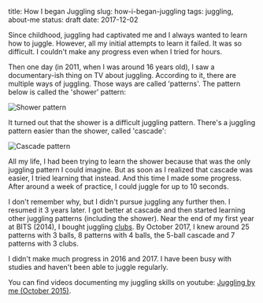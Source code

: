 title: How I began Juggling
slug: how-i-began-juggling
tags: juggling, about-me
status: draft
date: 2017-12-02


Since childhood, juggling had captivated me and I always wanted to learn how to juggle.
However, all my initial attempts to learn it failed. It was so difficult.
I couldn't make any progress even when I tried for hours.

Then one day (in 2011, when I was around 16 years old),
I saw a documentary-ish thing on TV about juggling.
According to it, there are multiple ways of juggling. Those ways are called 'patterns'.
The pattern below is called the 'shower' pattern:

<img class="dark-invert" src="{static}/img/siteswaps/51.gif" alt="Shower pattern" />

It turned out that the shower is a difficult juggling pattern.
There's a juggling pattern easier than the shower, called 'cascade':

<img class="dark-invert" src="{static}/img/siteswaps/3.gif" alt="Cascade pattern" />

All my life, I had been trying to learn the shower
because that was the only juggling pattern I could imagine.
But as soon as I realized that cascade was easier, I tried learning that instead.
And this time I made some progress.
After around a week of practice, I could juggle for up to 10 seconds.

I don't remember why, but I didn't pursue juggling any further then.
I resumed it 3 years later.
I got better at cascade and then started learning other juggling patterns (including the shower).
Near the end of my first year at BITS (2014),
I bought juggling [clubs](https://en.wikipedia.org/wiki/Juggling_club).
By October 2017, I knew around 25 patterns with 3 balls, 8 patterns with 4 balls, the 5-ball cascade
and 7 patterns with 3 clubs.

I didn't make much progress in 2016 and 2017.
I have been busy with studies and haven't been able to juggle regularly.

You can find videos documenting my juggling skills on youtube:
[Juggling by me (October 2015)](https://www.youtube.com/watch?v=xYrnQMHfDNE&list=PLACN_dyOcd_WSIzGV-4hVCQyQFmzKH1kb).
